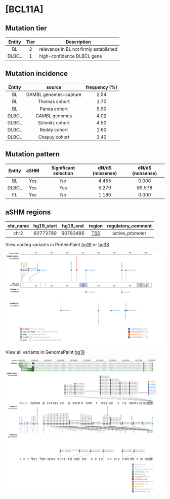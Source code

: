 # [BCL11A]

## Mutation tier

|Entity|Tier|Description                           |
|:------:|:----:|--------------------------------------|
|BL    |2   |relevance in BL not firmly established|
|DLBCL |1   |high-confidence DLBCL gene            |
## Mutation incidence

|Entity|source               |frequency (%)|
|:------:|:---------------------:|:-------------:|
|BL    |GAMBL genomes+capture|2.54         |
|BL    |Thomas cohort        |1.70         |
|BL    |Panea cohort         |5.90         |
|DLBCL |GAMBL genomes        |4.02         |
|DLBCL |Schmitz cohort       |4.50         |
|DLBCL |Reddy cohort         |1.60         |
|DLBCL |Chapuy cohort        |3.40         |

## Mutation pattern

|Entity|aSHM|Significant selection|dN/dS (missense)|dN/dS (nonsense)|
|:------:|:----:|:---------------------:|:----------------:|:----------------:|
|BL    |Yes |No                   |4.455           | 0.000          |
|DLBCL |Yes |Yes                  |5.279           |69.578          |
|FL    |Yes |No                   |1.180           | 0.000          |

## aSHM regions

|chr_name|hg19_start|hg19_end|region                                                                                   |regulatory_comment|
|:--------:|:----------:|:--------:|:-----------------------------------------------------------------------------------------:|:------------------:|
|chr2    |60773789  |60783486|[TSS](https://genome.ucsc.edu/s/rdmorin/GAMBL%20hg19?position=chr2%3A60773789%2D60783486)|active_promoter   |


View coding variants in ProteinPaint [hg19](https://www.bcgsc.ca/downloads/morinlab/GAMBL/test/genes/BCL11A_protein.html)  or [hg38](https://www.bcgsc.ca/downloads/morinlab/GAMBL/test/genes/BCL11A_protein_hg38.html)

![image](images/proteinpaint/BCL11A_NM_022893.svg)

View all variants in GenomePaint [hg19](https://www.bcgsc.ca/downloads/morinlab/GAMBL/test/genes/BCL11A.html)

![image](images/proteinpaint/BCL11A.svg)
